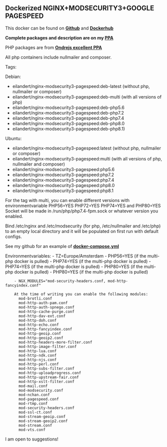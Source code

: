 Dockerized NGINX+MODSECURITY3+GOOGLE PAGESPEED
-
This docker can be found on  **[Github](https://github.com/eilandert/dockerized/tree/master/nginx-proxy-modsecurity-pagespeed)**  and **[Dockerhub](https://hub.docker.com/r/eilandert/nginx-modsecurity3-pagespeed)** 

**Complete packages and description are on my  [PPA](http://deb.paranoid.nl/pages/nginx.html)**

PHP packages are from  **[Ondrejs excellent PPA](https://launchpad.net/~ondrej/+archive/ubuntu/php)**

All php containers include nullmailer and composer.

Tags: 

Debian:
-   eilandert/nginx-modsecurity3-pagespeed:deb-latest (without php, nullmailer or composer)
-   eilandert/nginx-modsecurity3-pagespeed:deb-multi (with all versions of php)
-   eilandert/nginx-modsecurity3-pagespeed:deb-php5.6
-   eilandert/nginx-modsecurity3-pagespeed:deb-php7.2
-   eilandert/nginx-modsecurity3-pagespeed:deb-php7.4
-   eilandert/nginx-modsecurity3-pagespeed:deb-php8.0
-   eilandert/nginx-modsecurity3-pagespeed:deb-php8.1)

Ubuntu:
-   eilandert/nginx-modsecurity3-pagespeed:latest (without php, nullmailer or composer)
-   eilandert/nginx-modsecurity3-pagespeed:multi (with all versions of php, nullmailer and composer)
-   eilandert/nginx-modsecurity3-pagespeed:php5.6 
-   eilandert/nginx-modsecurity3-pagespeed:php7.2 
-   eilandert/nginx-modsecurity3-pagespeed:php7.4 
-   eilandert/nginx-modsecurity3-pagespeed:php8.0
-   eilandert/nginx-modsecurity3-pagespeed:php8.1

For the tag with multi, you can enable different versions with environmentvariable PHP56=YES PHP72=YES PHP74=YES and PHP80=YES 
Socket will be made in /run/php/php7.4-fpm.sock or whatever version you enabled. 

Bind /etc/nginx and /etc/modsecurity (for php, /etc/nullmailer and /etc/php) to an empty local directory and it will be populated on first run with default configs.

See my github for an example of  **[docker-compose.yml](https://github.com/eilandert/dockerized/blob/master/nginx-proxy-modsecurity-pagespeed/docker-compose.yml)**

Environmentvariables:
	- TZ=Europe/Amsterdam
        - PHP56=YES (if the multi-php docker is pulled)
        - PHP74=YES (if the multi-php docker is pulled)
        - PHP74=YES (if the multi-php docker is pulled)
        - PHP80=YES (if the multi-php docker is pulled)
        - PHP80=YES (if the multi-php docker is pulled)
 
        - NGX_MODULES="mod-security-headers.conf, mod-http-fancyindex.conf"

        At the time of writing you can enable the following modules:
          mod-brotli.conf
          mod-http-auth-pam.conf
          mod-http-auth-spnego.conf
          mod-http-cache-purge.conf
          mod-http-dav-ext.conf
          mod-http-doh.conf
          mod-http-echo.conf
          mod-http-fancyindex.conf
          mod-http-geoip.conf
          mod-http-geoip2.conf
          mod-http-headers-more-filter.conf
          mod-http-image-filter.conf
          mod-http-lua.conf
          mod-http-ndk.conf
          mod-http-njs.conf
          mod-http-perl.conf
          mod-http-subs-filter.conf
          mod-http-uploadprogress.conf
          mod-http-upstream-fair.conf
          mod-http-xslt-filter.conf
          mod-mail.conf
          mod-modsecurity.conf
          mod-nchan.conf
          mod-pagespeed.conf
          mod-rtmp.conf
          mod-security-headers.conf
          mod-ssl-ct.conf
          mod-stream-geoip.conf
          mod-stream-geoip2.conf
          mod-stream.conf
          mod-vts.conf

I am open to suggestions!
